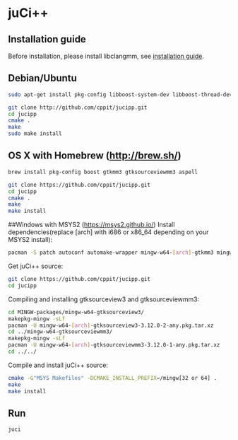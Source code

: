 # juCi++
## Installation guide ##
Before installation, please install libclangmm, see [installation guide](http://github.com/cppit/libclangmm/blob/master/docs/install.md).

## Debian/Ubuntu
```sh
sudo apt-get install pkg-config libboost-system-dev libboost-thread-dev libboost-filesystem-dev libboost-log-dev libgtkmm-3.0-dev libgtksourceviewmm-3.0-dev aspell-en libaspell-dev
```
```sh
git clone http://github.com/cppit/jucipp.git
cd jucipp
cmake .
make
sudo make install
```

## OS X with Homebrew (http://brew.sh/)
```sh
brew install pkg-config boost gtkmm3 gtksourceviewmm3 aspell
```

```sh
git clone https://github.com/cppit/jucipp.git
cd jucipp
cmake .
make
make install
```

##Windows with MSYS2 (https://msys2.github.io/)
Install dependencies(replace [arch] with i686 or x86_64 depending on your MSYS2 install):
```sh
pacman -S patch autoconf automake-wrapper mingw-w64-[arch]-gtkmm3 mingw-w64-[arch]-boost mingw-w64-[arch]-aspell mingw-w64-[arch]-aspell-en
```

Get juCi++ source:
```sh
git clone https://github.com/cppit/jucipp.git
cd jucipp
```

Compiling and installing gtksourceview3 and gtksourceviewmm3:
```sh
cd MINGW-packages/mingw-w64-gtksourceview3/
makepkg-mingw -sLf
pacman -U mingw-w64-[arch]-gtksourceview3-3.12.0-2-any.pkg.tar.xz
cd ../mingw-w64-gtksourceviewmm3/
makepkg-mingw -sLf
pacman -U mingw-w64-[arch]-gtksourceviewmm3-3.12.0-1-any.pkg.tar.xz
cd ../../
```

Compile and install juCi++ source:
```sh
cmake -G"MSYS Makefiles" -DCMAKE_INSTALL_PREFIX=/mingw[32 or 64] .
make
make install
```

<!--
## Windows with Cygwin (https://www.cygwin.com/)
**Make sure the PATH environment variable does not include paths to non-Cygwin cmake, make and g++.**

Select and install the following packages from the Cygwin-installer:
```
pkg-config libboost-devel libgtkmm3.0-devel libgtksourceviewmm3.0-devel xinit
```
Then run the following in the Cygwin Terminal:
```sh
git clone https://github.com/cppit/jucipp.git
cd jucipp
cmake .
make
make install
```

Note that we are currently working on a Windows-version without the need of an X-server.
-->

## Run
```sh
juci
```

<!--
#### Windows
```sh
startxwin /usr/local/bin/juci
```
-->
